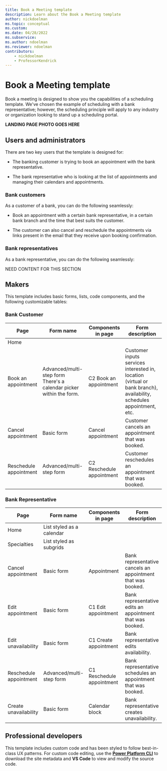 ```yaml
---
title: Book a Meeting template
description: Learn about the Book a Meeting template
author: nickdoelman
ms.topic: conceptual
ms.custom: 
ms.date: 04/28/2022
ms.subservice:
ms.author: ndoelman
ms.reviewer: ndoelman
contributors:
    - nickdoelman
    - ProfessorKendrick
---
```


# Book a Meeting template

Book a meeting is designed to show you the capabilities of a scheduling template. We've chosen the example of scheduling with a bank representative; however, the scheduling principle will apply to any industry or organization looking to stand up a scheduling portal.

**LANDING PAGE PHOTO GOES HERE**

## Users and administrators

There are two key users that the template is designed for:

- The banking customer is trying to book an appointment with the bank representative.

- The bank representative who is looking at the list of appointments and managing their calendars and appointments.

### Bank customers

As a customer of a bank, you can do the following seamlessly:

- Book an appointment with a certain bank representative, in a certain bank branch and the time that best suits the customer.

- The customer can also cancel and reschedule the appointments via links present in the email that they receive upon booking confirmation.

### Bank representatives

As a bank representative, you can do the following seamlessly:

NEED CONTENT FOR THIS SECTION

## Makers

This template includes basic forms, lists, code components, and the following customizable tables:

### Bank Customer

| **Page** | **Form name** | **Components in page** | **Form description** | 
|-------------------------|---------------|----------------------|-----------|
| Home | |||
| Book an appointment| Advanced/multi-step form <br>There's a calendar picker within the form. | C2 Book an appointment | Customer inputs services interested in, location (virtual or bank branch), availability, schedules appointment, etc. |
| Cancel appointment | Basic form | Cancel appointment | Customer cancels an appointment that was booked. |
| Reschedule appointment | Advanced/multi-step form | C2 Reschedule appointment | Customer reschedules an appointment that was booked. |

### Bank Representative

| **Page** | **Form name** | **Components in page** | **Form description** | 
|-------------------------|---------------|----------------------|----------|
| Home | List styled as a calendar | |
| Specialties | List styled as subgrids | |
| Cancel appointment| Basic form | Appointment | Bank representative cancels an appointment that was booked. | |
| Edit appointment | Basic form | C1 Edit appointment | Bank representative edits an appointment that was booked. | 
| Edit unavailability | Basic form | C1 Create appointment | Bank representative edits availability. | 
| Reschedule appointment | Advanced/multi-step form | C1 Reschedule appointment | Bank representative schedules an appointment that was booked. |
| Create unavailability | Basic form | Calendar block | Bank representative creates unavailability. |


## Professional developers

This template includes custom code and has been styled to follow best-in-class UX patterns.  For custom code editing, use the [**Power Platform CLI**](../configure/cli-tutorial.md) to download the site metadata and **VS Code** to view and modify the source code.
